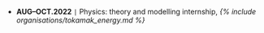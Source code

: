 - **AUG–OCT.2022** <code>&#124;</code> Physics: theory and modelling internship, *{% include organisations/tokamak_energy.md %}*